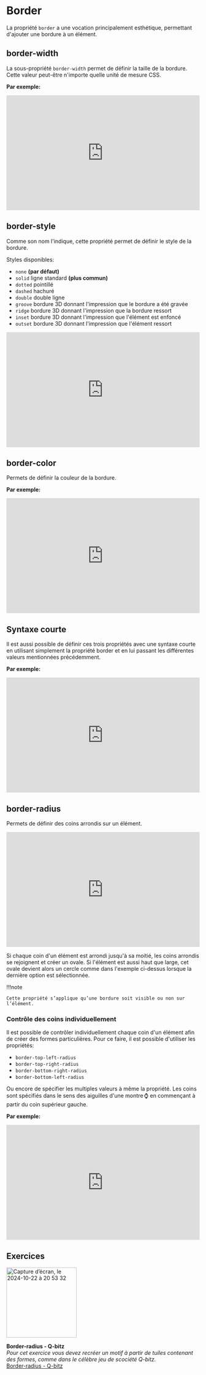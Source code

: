 # Border
La propriété `border` a une vocation principalement esthétique, permettant d'ajouter une bordure à un élément.

## border-width

La sous-propriété `border-width` permet de définir la taille de la bordure. Cette valeur peut-être n'importe quelle unité de mesure CSS.

**Par exemple:**

<iframe height="300" style="width: 100%;" scrolling="no" title="Border-width" src="https://codepen.io/tim-momo/embed/rNrKMRN?default-tab=html%2Cresult" frameborder="no" loading="lazy" allowtransparency="true" allowfullscreen="true">
  See the Pen <a href="https://codepen.io/tim-momo/pen/rNrKMRN">
  Border-width</a> by TIM Montmorency (<a href="https://codepen.io/tim-momo">@tim-momo</a>)
  on <a href="https://codepen.io">CodePen</a>.
</iframe>

## border-style

Comme son nom l'indique, cette propriété permet de définir le style de la bordure.

Styles disponibles:

- `none` <b>(par défaut)</b>
- `solid` ligne standard <b>(plus commun)</b>
- `dotted` pointillé
- `dashed` hachuré
- `double` double ligne
- `groove` bordure 3D donnant l'impression que le bordure a été gravée
- `ridge` bordure 3D donnant l'impression que la bordure ressort
- `inset` bordure 3D donnant l'impression que l'élément est enfoncé
- `outset` bordure 3D donnant l'impression que l'élément ressort

<iframe height="300" style="width: 100%;" scrolling="no" title="Border-style" src="https://codepen.io/tim-momo/embed/QWBxKXY?default-tab=html%2Cresult" frameborder="no" loading="lazy" allowtransparency="true" allowfullscreen="true">
  See the Pen <a href="https://codepen.io/tim-momo/pen/QWBxKXY">
  Border-style</a> by TIM Montmorency (<a href="https://codepen.io/tim-momo">@tim-momo</a>)
  on <a href="https://codepen.io">CodePen</a>.
</iframe>

## border-color

Permets de définir la couleur de la bordure.

**Par exemple:**

<iframe height="300" style="width: 100%;" scrolling="no" title="Border-color" src="https://codepen.io/tim-momo/embed/rNrKWNV?default-tab=html%2Cresult" frameborder="no" loading="lazy" allowtransparency="true" allowfullscreen="true">
  See the Pen <a href="https://codepen.io/tim-momo/pen/rNrKWNV">
  Border-color</a> by TIM Montmorency (<a href="https://codepen.io/tim-momo">@tim-momo</a>)
  on <a href="https://codepen.io">CodePen</a>.
</iframe>

## Syntaxe courte

Il est aussi possible de définir ces trois propriétés avec une syntaxe courte en utilisant simplement la propriété border et en lui passant les différentes valeurs mentionnées précédemment.

**Par exemple:**

<iframe height="300" style="width: 100%;" scrolling="no" title="Border" src="https://codepen.io/tim-momo/embed/eYjKBNN?default-tab=html%2Cresult" frameborder="no" loading="lazy" allowtransparency="true" allowfullscreen="true">
  See the Pen <a href="https://codepen.io/tim-momo/pen/eYjKBNN">
  Border</a> by TIM Montmorency (<a href="https://codepen.io/tim-momo">@tim-momo</a>)
  on <a href="https://codepen.io">CodePen</a>.
</iframe>


## border-radius

Permets de définir des coins arrondis sur un élément.

<iframe height="300" style="width: 100%;" scrolling="no" title="Border-radius" src="https://codepen.io/tim-momo/embed/QWBxGjP?default-tab=html%2Cresult" frameborder="no" loading="lazy" allowtransparency="true" allowfullscreen="true">
  See the Pen <a href="https://codepen.io/tim-momo/pen/QWBxGjP">
  Border-radius</a> by TIM Montmorency (<a href="https://codepen.io/tim-momo">@tim-momo</a>)
  on <a href="https://codepen.io">CodePen</a>.
</iframe>

Si chaque coin d'un élément est arrondi jusqu'à sa moitié, les coins arrondis se rejoignent et créer un ovale. Si l'élément est aussi haut que large, cet ovale devient alors un cercle comme dans l'exemple ci-dessus lorsque la dernière option est sélectionnée.

!!!note

    Cette propriété s’applique qu’une bordure soit visible ou non sur l’élément.

### Contrôle des coins individuellement
Il est possible de contrôler individuellement chaque coin d'un élément afin de créer des formes particulières. Pour ce faire, il est possible d'utiliser les propriétés:

- `border-top-left-radius`
- `border-top-right-radius`
- `border-bottom-right-radius`
- `border-bottom-left-radius`

Ou encore de spécifier les multiples valeurs à même la propriété. Les coins sont spécifiés dans le sens des aiguilles d'une montre ⌚️ en commençant à partir du coin supérieur gauche.

**Par exemple:**

<iframe height="300" style="width: 100%;" scrolling="no" title="Border-radius - Multiple values" src="https://codepen.io/tim-momo/embed/KKBeNmK?default-tab=html%2Cresult" frameborder="no" loading="lazy" allowtransparency="true" allowfullscreen="true">
  See the Pen <a href="https://codepen.io/tim-momo/pen/KKBeNmK">
  Border-radius - Multiple values</a> by TIM Montmorency (<a href="https://codepen.io/tim-momo">@tim-momo</a>)
  on <a href="https://codepen.io">CodePen</a>.
</iframe>


## Exercices

<div class="grid grid-auto" markdown>

<img width="183" alt="Capture d’écran, le 2024-10-22 à 20 53 32" src="https://github.com/user-attachments/assets/c14b13a9-1243-480e-addb-fa8fb0133798">


  **Border-radius - Q-bitz**<br>
  _Pour cet exercice vous devez recréer un motif à partir de tuiles contenant des formes, comme dans le célèbre jeu de scociété Q-bitz._<br>
  [Border-radius - Q-bitz](https://tim-montmorency.com/compendium/582-111%E2%80%93web1/exercices/q-bitz.html)
</div>
